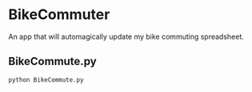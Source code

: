 # BikeCommuter
An app that will automagically update my bike commuting spreadsheet.

## BikeCommute.py

```python
python BikeCommute.py
```
